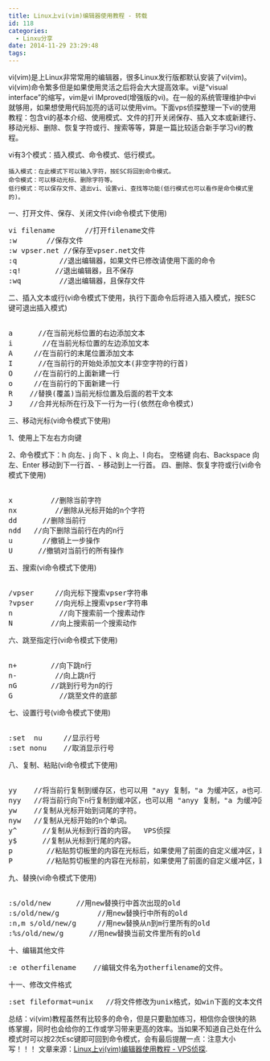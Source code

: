 ```yaml
---
title: Linux上vi(vim)编辑器使用教程 - 转载
id: 118
categories:
  - Linxu分享
date: 2014-11-29 23:29:48
tags:
---
```


vi(vim)是上Linux非常常用的编辑器，很多Linux发行版都默认安装了vi(vim)。vi(vim)命令繁多但是如果使用灵活之后将会大大提高效率。vi是“visual interface”的缩写，vim是vi IMproved(增强版的vi)。在一般的系统管理维护中vi就够用，如果想使用代码加亮的话可以使用vim。下面vps侦探整理一下vi的使用教程：包含vi的基本介绍、使用模式、文件的打开关闭保存、插入文本或新建行、移动光标、删除、恢复字符或行、搜索等等，算是一篇比较适合新手学习vi的教程。

vi有3个模式：插入模式、命令模式、低行模式。

    插入模式：在此模式下可以输入字符，按ESC将回到命令模式。
    命令模式：可以移动光标、删除字符等。
    低行模式：可以保存文件、退出vi、设置vi、查找等功能(低行模式也可以看作是命令模式里的)。

一、打开文件、保存、关闭文件(vi命令模式下使用)
<pre lang="ruby" line="1" escaped="true">
vi filename       //打开filename文件
:w       //保存文件
:w vpser.net //保存至vpser.net文件
:q          //退出编辑器，如果文件已修改请使用下面的命令
:q!        //退出编辑器，且不保存
:wq         //退出编辑器，且保存文件
</pre>

二、插入文本或行(vi命令模式下使用，执行下面命令后将进入插入模式，按ESC键可退出插入模式)
<pre lang="bash" line="1" escaped="true">

a      //在当前光标位置的右边添加文本
i       //在当前光标位置的左边添加文本
A     //在当前行的末尾位置添加文本
I      //在当前行的开始处添加文本(非空字符的行首)
O     //在当前行的上面新建一行
o     //在当前行的下面新建一行
R    //替换(覆盖)当前光标位置及后面的若干文本
J    //合并光标所在行及下一行为一行(依然在命令模式)
</pre>

三、移动光标(vi命令模式下使用)

1、使用上下左右方向键

2、命令模式下：h   向左、j   向下 、k   向上、l  向右。
空格键 向右、Backspace  向左、Enter  移动到下一行首、-  移动到上一行首。
四、删除、恢复字符或行(vi命令模式下使用)
<pre lang="apache" line="1" escaped="true">

x         //删除当前字符
nx         //删除从光标开始的n个字符
dd      //删除当前行
ndd   //向下删除当前行在内的n行
u       //撤销上一步操作
U      //撤销对当前行的所有操作
</pre>

五、搜索(vi命令模式下使用)
<pre lang="ruby" line="1" escaped="true">

/vpser     //向光标下搜索vpser字符串
?vpser     //向光标上搜索vpser字符串
n           //向下搜索前一个搜素动作
N         //向上搜索前一个搜索动作
</pre>

六、跳至指定行(vi命令模式下使用)
<pre lang="ruby" line="1" escaped="true">

n+        //向下跳n行
n-         //向上跳n行
nG        //跳到行号为n的行
G           //跳至文件的底部
</pre>

七、设置行号(vi命令模式下使用)
<pre lang="ruby" line="1" escaped="true">

:set  nu     //显示行号
:set nonu    //取消显示行号
</pre>

八、复制、粘贴(vi命令模式下使用)
<pre lang="ruby" line="1" escaped="true">

yy    //将当前行复制到缓存区，也可以用 "ayy 复制，"a 为缓冲区，a也可以替换为a到z的任意字母，可以完成多个复制任务。
nyy   //将当前行向下n行复制到缓冲区，也可以用 "anyy 复制，"a 为缓冲区，a也可以替换为a到z的任意字母，可以完成多个复制任务。
yw    //复制从光标开始到词尾的字符。
nyw   //复制从光标开始的n个单词。
y^      //复制从光标到行首的内容。  VPS侦探
y$      //复制从光标到行尾的内容。
p        //粘贴剪切板里的内容在光标后，如果使用了前面的自定义缓冲区，建议使用"ap 进行粘贴。
P        //粘贴剪切板里的内容在光标前，如果使用了前面的自定义缓冲区，建议使用"aP 进行粘贴。
</pre>

九、替换(vi命令模式下使用)
<pre lang="ruby" line="1" escaped="true">

:s/old/new      //用new替换行中首次出现的old
:s/old/new/g         //用new替换行中所有的old
:n,m s/old/new/g     //用new替换从n到m行里所有的old
:%s/old/new/g      //用new替换当前文件里所有的old
</pre>

十、编辑其他文件
<pre lang="ruby" line="1" escaped="true">
:e otherfilename    //编辑文件名为otherfilename的文件。
</pre>

十一、修改文件格式
<pre lang="ruby" line="1" escaped="true">
:set fileformat=unix   //将文件修改为unix格式，如win下面的文本文件在linux下会出现^M。
</pre>

总结：vi(vim)教程虽然有比较多的命令，但是只要勤加练习，相信你会很快的熟练掌握，同时也会给你的工作或学习带来更高的效率。当如果不知道自己处在什么模式时可以按2次Esc键即可回到命令模式，会有最后提醒一点：注意大小写！！！
文章来源：[Linux上vi(vim)编辑器使用教程 - VPS侦探](http://www.vpser.net/manage/vi.html).